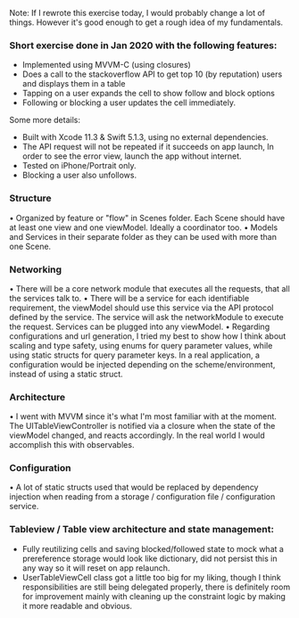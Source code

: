 Note: If I rewrote this exercise today, I would probably change a lot of things. However it's good enough to get a rough idea of my fundamentals.

### Short exercise done in Jan 2020 with the following features:
- Implemented using MVVM-C (using closures)
- Does a call to the stackoverflow API to get top 10 (by reputation) users and displays them in a table
- Tapping on a user expands the cell to show follow and block options
- Following or blocking a user updates the cell immediately.

Some more details:

- Built with Xcode 11.3 & Swift 5.1.3, using no external dependencies.
- The API request will not be repeated if it succeeds on app launch, In order to see the error view, launch the app without internet.
- Tested on iPhone/Portrait only.
- Blocking a user also unfollows.



### Structure
• Organized by feature or "flow" in Scenes folder. Each Scene should have at least one view and one viewModel. Ideally a coordinator too.
• Models and Services in their separate folder as they can be used with more than one Scene.

###  Networking

• There will be a core network module that executes all the requests, that all the services talk to.
• There will be a service for each identifiable requirement, the viewModel should use this service via the API protocol defined by the service. The service will ask the networkModule to execute the request. Services can be plugged into any viewModel.
• Regarding configurations and url generation, I tried my best to show how I think about scaling and type safety, using enums for query parameter values, while using static structs for query parameter keys. In a real application, a configuration would be injected depending on the scheme/environment, instead of using a static struct.

###  Architecture

• I went with MVVM since it's what I'm most familiar with at the moment. The UITableViewController is notified via a closure when the state of the viewModel changed, and reacts accordingly. In the real world I would accomplish this with observables.
 
 ### Configuration

• A lot of static structs used that would be replaced by dependency injection when reading from a storage / configuration file / configuration service.

### Tableview / Table view architecture and state management:

-  Fully reutilizing cells and saving blocked/followed state to mock what a  prereference storage would look like dictionary, did not persist this in any way so it will reset on app relaunch.
- UserTableViewCell class got a little too big for my liking, though I think responsibilities are still being delegated properly, there is definitely room for improvement mainly with cleaning up the constraint logic by making it more readable and obvious.
